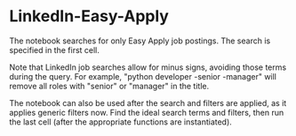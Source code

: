 # LinkedIn-Easy-Apply
The notebook searches for only Easy Apply job postings. The search is specified in the first cell.

Note that LinkedIn job searches allow for minus signs, avoiding those terms during the query.
For example, "python developer -senior -manager" will remove all roles with "senior" or "manager" in the title.

The notebook can also be used after the search and filters are applied, as it applies generic filters now.
Find the ideal search terms and filters, then run the last cell (after the appropriate functions are instantiated).
